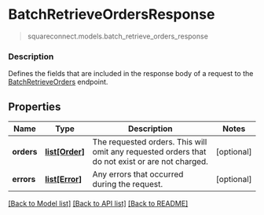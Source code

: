 # BatchRetrieveOrdersResponse
> squareconnect.models.batch_retrieve_orders_response

### Description

Defines the fields that are included in the response body of a request to the [BatchRetrieveOrders](#endpoint-batchretrieveorders) endpoint.

## Properties
Name | Type | Description | Notes
------------ | ------------- | ------------- | -------------
**orders** | [**list[Order]**](Order.md) | The requested orders. This will omit any requested orders that do not exist or are not charged. | [optional]
**errors** | [**list[Error]**](Error.md) | Any errors that occurred during the request. | [optional]

[[Back to Model list]](../README.md#documentation-for-models) [[Back to API list]](../README.md#documentation-for-api-endpoints) [[Back to README]](../README.md)


